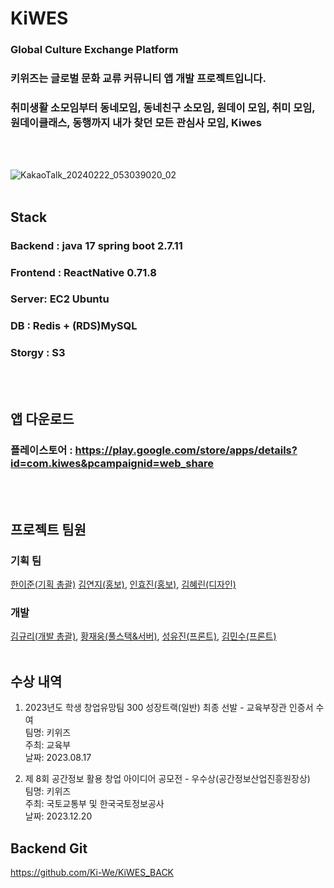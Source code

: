 # KiWES
### Global Culture Exchange Platform<br/>
### 키위즈는 글로벌 문화 교류 커뮤니티 앱 개발 프로젝트입니다.<br/>
### 취미생활 소모임부터 동네모임, 동네친구 소모임, 원데이 모임, 취미 모임,<br/> 원데이클래스, 동행까지 내가 찾던 모든 관심사 모임, Kiwes <br/>
<br/>
<br/>

![KakaoTalk_20240222_053039020_02](https://github.com/wodnd0131/kiwes_front/assets/62841992/2a0a926f-79e1-415f-939d-4763b3ff6f0d)
<br/>
<br/>


## Stack
### Backend : java 17 spring boot 2.7.11 <br/>
### Frontend : ReactNative 0.71.8 <br/>
### Server: EC2 Ubuntu <br/>
### DB : Redis + (RDS)MySQL <br/>
### Storgy : S3 <br/>
<br/>
<br/>

## 앱 다운로드
### 플레이스토어 : https://play.google.com/store/apps/details?id=com.kiwes&pcampaignid=web_share
<br/>
<br/>

## 프로젝트 팀원
### 기획 팀
[한이준(기획 총괄)](https://www.linkedin.com/in/yijun-han-6a0771230/)
[김연지(홍보)](yeonji9892@gmail.com),
[인효진(홍보)](hyojin.in.mkt@gmail.com),
[김혜린(디자인)](ringaring_a@naver.com)
<br/>
### 개발
[김규리(개발 총괄)](https://github.com/kyuriiii),
[황재웅(풀스택&서버)](https://github.com/wodnd0131),
[성유진(프론트)](https://github.com/uuujini),
[김민수(프론트)](https://github.com/MinsuKim21)
<br/>
<br/>

## 수상 내역
1. 2023년도 학생 창업유망팀 300 성장트랙(일반) 최종 선발 - 교육부장관 인증서 수여 <br/>
팀명: 키위즈  <br/>
주최: 교육부 <br/>
날짜: 2023.08.17  <br/>

3. 제 8회 공간정보 활용 창업 아이디어 공모전 - 우수상(공간정보산업진흥원장상) <br/>
팀명: 키위즈  <br/>
주최: 국토교통부 및 한국국토정보공사 <br/>
날짜: 2023.12.20  <br/>


## Backend Git
https://github.com/Ki-We/KiWES_BACK

